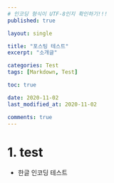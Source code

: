 ```yaml
---
# 인코딩 형식이 UTF-8인지 확인하기!!!
published: true

layout: single

title: "포스팅 테스트"
excerpt: "소개글"

categories: Test
tags: [Markdown, Test]

toc: true

date: 2020-11-02
last_modified_at: 2020-11-02

comments: true
---
```


# 1. test
* 한글 인코딩 테스트